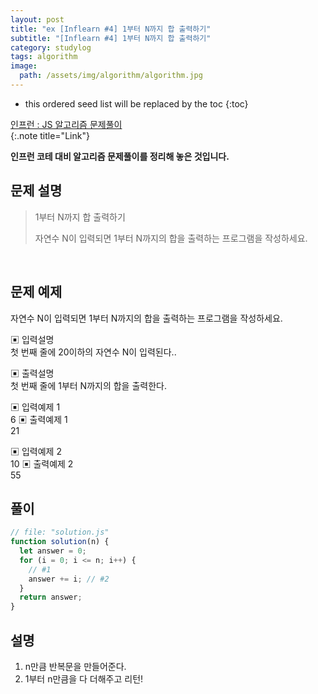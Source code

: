 ```yaml
---
layout: post
title: "ex [Inflearn #4] 1부터 N까지 합 출력하기"
subtitle: "[Inflearn #4] 1부터 N까지 합 출력하기"
category: studylog
tags: algorithm
image:
  path: /assets/img/algorithm/algorithm.jpg
---
```


<!--more-->

[인프런 : js 알고리즘 문제풀이]: https://www.inflearn.com/course/%EC%9E%90%EB%B0%94%EC%8A%A4%ED%81%AC%EB%A6%BD%ED%8A%B8-%EC%95%8C%EA%B3%A0%EB%A6%AC%EC%A6%98-%EB%AC%B8%EC%A0%9C%ED%92%80%EC%9D%B4

- this ordered seed list will be replaced by the toc
  {:toc}

[인프런 : JS 알고리즘 문제풀이]  
{:.note title="Link"}

**인프런 코테 대비 알고리즘 문제풀이를 정리해 놓은 것입니다.**

## 문제 설명

> 1부터 N까지 합 출력하기
>
> 자연수 N이 입력되면 1부터 N까지의 합을 출력하는 프로그램을 작성하세요.

<br>

## 문제 예제

자연수 N이 입력되면 1부터 N까지의 합을 출력하는 프로그램을 작성하세요.

▣ 입력설명  
첫 번째 줄에 20이하의 자연수 N이 입력된다..

▣ 출력설명  
첫 번째 줄에 1부터 N까지의 합을 출력한다.

▣ 입력예제 1  
 6
▣ 출력예제 1  
 21

▣ 입력예제 2  
 10
▣ 출력예제 2  
 55

## 풀이

```js
// file: "solution.js"
function solution(n) {
  let answer = 0;
  for (i = 0; i <= n; i++) {
    // #1
    answer += i; // #2
  }
  return answer;
}
```

## 설명

1. n만큼 반복문을 만들어준다.
2. 1부터 n만큼을 다 더해주고 리턴!

